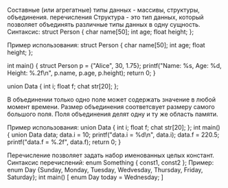 Составные (или агрегатные) типы данных - массивы, структуры, объединения. перечисления
Структура - это тип данных, который позволяет объединять различные типы данных в одну сущность.
Синтаксис:
struct Person {
    char name[50];
    int age;
    float height;
};

Пример использования:
struct Person {
    char name[50];
    int age;
    float height;
};

int main() {
    struct Person p = {"Alice", 30, 1.75};
    printf("Name: %s, Age: %d, Height: %.2f\n", p.name, p.age, p.height);
    return 0;
}

union Data {
    int i;
    float f;
    chat str[20];
};

В объединении только одно поле может содержать значение в любой момент времени.
Размер объединения соответсвует размеру самого большого поля.
Поля объединения делят одну и ту же область памяти.

Пример использования:
union Data {
    int i;
    float f;
    chat str[20];
};
int main() {
    union Data data;
    data.i = 10;
    printf("data.i = %d\n", data.i);
    data.f = 220.5;
    printf("data.f = %.2f", data.f);
    return 0;
}

Перечисление позволяет задать набор именованных целых констант.
Синтаксис перечислений:
enum Something {
    const1,
    const2
};
Пример:
enum Day {Sunday, Monday, Tuesday, Wedvesday, Thursday, Friday, Saturday};
int main() [
    enum Day today = Wednesday;
]
